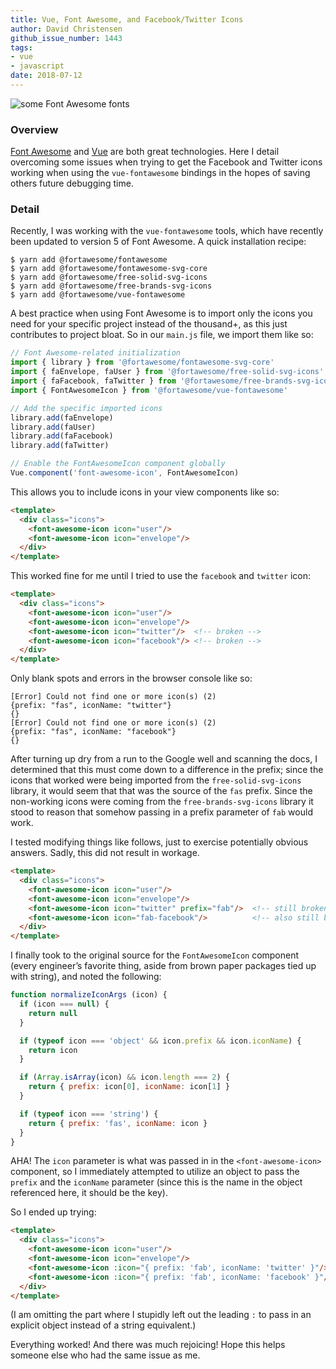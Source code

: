 ```yaml
---
title: Vue, Font Awesome, and Facebook/​Twitter Icons
author: David Christensen
github_issue_number: 1443
tags:
- vue
- javascript
date: 2018-07-12
---
```


<img src="/blog/2018/07/vue-fontawesome-facebook-twitter/fontawesome-screenshot.png" alt="some Font Awesome fonts" />

### Overview

[Font Awesome](https://fontawesome.com) and [Vue](https://www.vuejs.org/) are both great technologies. Here I detail overcoming some issues when trying to get the Facebook and Twitter icons working when using the `vue-fontawesome` bindings in the hopes of saving others future debugging time.

### Detail

Recently, I was working with the `vue-fontawesome` tools, which have recently been updated to version 5 of Font Awesome. A quick installation recipe:

```shell
$ yarn add @fortawesome/fontawesome
$ yarn add @fortawesome/fontawesome-svg-core
$ yarn add @fortawesome/free-solid-svg-icons
$ yarn add @fortawesome/free-brands-svg-icons
$ yarn add @fortawesome/vue-fontawesome
```

A best practice when using Font Awesome is to import only the icons you need for your specific project instead of the thousand+, as this just contributes to project bloat. So in our `main.js` file, we import them like so:

```js
// Font Awesome-related initialization
import { library } from '@fortawesome/fontawesome-svg-core'
import { faEnvelope, faUser } from '@fortawesome/free-solid-svg-icons'
import { faFacebook, faTwitter } from '@fortawesome/free-brands-svg-icons'
import { FontAwesomeIcon } from '@fortawesome/vue-fontawesome'

// Add the specific imported icons
library.add(faEnvelope)
library.add(faUser)
library.add(faFacebook)
library.add(faTwitter)

// Enable the FontAwesomeIcon component globally
Vue.component('font-awesome-icon', FontAwesomeIcon)
```

This allows you to include icons in your view components like so:

```html
<template>
  <div class="icons">
    <font-awesome-icon icon="user"/>
    <font-awesome-icon icon="envelope"/>
  </div>
</template>
```

This worked fine for me until I tried to use the `facebook` and `twitter` icon:

```html
<template>
  <div class="icons">
    <font-awesome-icon icon="user"/>
    <font-awesome-icon icon="envelope"/>
    <font-awesome-icon icon="twitter"/>  <!-- broken -->
    <font-awesome-icon icon="facebook"/> <!-- broken -->
  </div>
</template>
```

Only blank spots and errors in the browser console like so:

```plain
[Error] Could not find one or more icon(s) (2)
{prefix: "fas", iconName: "twitter"}
{}
[Error] Could not find one or more icon(s) (2)
{prefix: "fas", iconName: "facebook"}
{}
```

After turning up dry from a run to the Google well and scanning the docs, I determined that this must come down to a difference in the prefix; since the icons that worked were being imported from the `free-solid-svg-icons` library, it would seem that that was the source of the `fas` prefix. Since the non-working icons were coming from the `free-brands-svg-icons` library it stood to reason that somehow passing in a prefix parameter of `fab` would work.

I tested modifying things like follows, just to exercise potentially obvious answers. Sadly, this did not result in workage.

```html
<template>
  <div class="icons">
    <font-awesome-icon icon="user"/>
    <font-awesome-icon icon="envelope"/>
    <font-awesome-icon icon="twitter" prefix="fab"/>  <!-- still broken -->
    <font-awesome-icon icon="fab-facebook"/>          <!-- also still broken -->
  </div>
</template>
```

I finally took to the original source for the `FontAwesomeIcon` component (every engineer’s favorite thing, aside from brown paper packages tied up with string), and noted the following:

```js
function normalizeIconArgs (icon) {
  if (icon === null) {
    return null
  }

  if (typeof icon === 'object' && icon.prefix && icon.iconName) {
    return icon
  }

  if (Array.isArray(icon) && icon.length === 2) {
    return { prefix: icon[0], iconName: icon[1] }
  }

  if (typeof icon === 'string') {
    return { prefix: 'fas', iconName: icon }
  }
}
```

AHA! The `icon` parameter is what was passed in in the `<font-awesome-icon>` component, so I immediately attempted to utilize an object to pass the `prefix` and the `iconName` parameter (since this is the name in the object referenced here, it should be the key).

So I ended up trying:

```html
<template>
  <div class="icons">
    <font-awesome-icon icon="user"/>
    <font-awesome-icon icon="envelope"/>
    <font-awesome-icon :icon="{ prefix: 'fab', iconName: 'twitter' }"/>
    <font-awesome-icon :icon="{ prefix: 'fab', iconName: 'facebook' }"/>
  </div>
</template>
```

(I am omitting the part where I stupidly left out the leading `:` to pass in an explicit object instead of a string equivalent.)

Everything worked! And there was much rejoicing! Hope this helps someone else who had the same issue as me.
